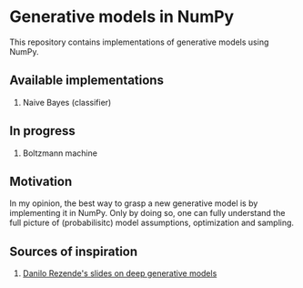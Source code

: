 # Generative models in NumPy

This repository contains implementations of generative models using NumPy.

## Available implementations
1. Naive Bayes (classifier)

## In progress
1. Boltzmann machine

## Motivation
In my opinion, the best way to grasp a new generative model is by implementing it in NumPy. Only by doing so, one can fully understand the full picture of (probabilisitc) model assumptions, optimization and sampling. 

## Sources of inspiration
1. [Danilo Rezende's slides on deep generative models](https://docs.google.com/presentation/d/e/2PACX-1vSwRVxRHDarUx2mwXrsrlrtdTVTyEiFkWjJ9TvJ5ad6gbB3PDZSgD9yHAUiB6DcO1zP7LXBpxzc0SzC/pub?start=true&loop=true&delayms=10000&slide=id.gd9c453428_0_16)
